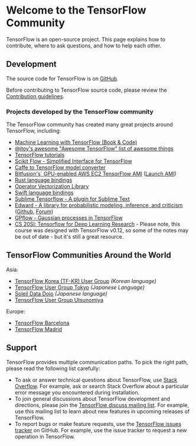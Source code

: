 # Welcome to the TensorFlow Community

TensorFlow is an open-source project.  This page explains how to contribute,
where to ask questions, and how to help each other.


## Development

The source code for TensorFlow is on
[GitHub](https://github.com/tensorflow/tensorflow).

Before contributing to TensorFlow source code, please review the
[Contribution guidelines](https://github.com/tensorflow/tensorflow/blob/master/CONTRIBUTING.md).


### Projects developed by the TensorFlow community

The TensorFlow community has created many great projects around TensorFlow, including:

* [Machine Learning with TensorFlow (Book & Code)](http://tensorflowbook.com)
* [@jtoy's awesome "Awesome TensorFlow" list of awesome things](https://github.com/jtoy/awesome-tensorflow)
* [TensorFlow tutorials](https://github.com/pkmital/tensorflow_tutorials)
* [Scikit Flow - Simplified Interface for TensorFlow](https://github.com/tensorflow/tensorflow/tree/master/tensorflow/contrib/learn/python/learn)
* [Caffe to TensorFlow model converter](https://github.com/ethereon/caffe-tensorflow)
* [Bitfusion's` GPU-enabled AWS EC2 TensorFlow AMI](https://github.com/bitfusionio/amis/tree/master/awsmrkt-bfboost-ubuntu14-cuda75-tensorflow) ([Launch AMI](https://aws.amazon.com/marketplace/pp/B01EYKBEQ0))
* [Rust language bindings](https://github.com/google/tensorflow-rust)
* [Operator Vectorization Library](https://github.com/opveclib/opveclib)
* [Swift language bindings](https://github.com/PerfectlySoft/Perfect-TensorFlow)
* [Sublime Tensorflow - A plugin for Sublime Text](https://github.com/baptisteArnaud/Sublime-Tensorflow)
* [Edward - A library for probabilistic modeling, inference, and criticism](http://edwardlib.org) ([Github](https://github.com/blei-lab/edward), [Forum](https://discourse.edwardlib.org))
* [GPflow - Gaussian processes in TensorFlow](https://github.com/GPflow/GPflow)
* [CS 20SI: Tensorflow for Deep Learning Research](https://web.stanford.edu/class/cs20si/) - Please note, this course was designed with TensorFlow v0.12, so some of the notes may be out of date - but it's still a great resource.

## TensorFlow Communities Around the World

Asia:

* [TensorFlow Korea (TF-KR) User Group](https://www.facebook.com/groups/TensorFlowKR/) _(Korean language)_
* [TensorFlow User Group Tokyo](https://tfug-tokyo.connpass.com/) _(Japanese Language)_
* [Soleil Data Dojo](https://soleildatadojo.connpass.com/) _(Japanese language)_
* [TensorFlow User Group Utsunomiya](https://tfug-utsunomiya.connpass.com/)


Europe:

* [TensorFlow Barcelona](https://www.meetup.com/Barcelona-Machine-Learning-Meetup/)
* [TensorFlow Madrid](https://www.meetup.com/TensorFlow-Madrid/)



## Support

TensorFlow provides multiple communication paths.  To pick the right path,
please read the following list carefully:

  * To ask or answer technical questions about TensorFlow, use
    [Stack Overflow](https://stackoverflow.com/questions/tagged/tensorflow).
    For example, ask or search Stack Overflow about a particular error message
    you encountered during installation.
  * To join general discussions about TensorFlow development and directions,
    please join the
    [TensorFlow discuss mailing list](https://groups.google.com/a/tensorflow.org/d/forum/discuss).
    For example, use this mailing list to learn about new features in
    upcoming releases of TensorFlow.
  * To report bugs or make feature requests, use the
    [TensorFlow issues tracker](https://github.com/tensorflow/tensorflow/issues)
    on GitHub.  For example, use the issue tracker to request a
    new operation in TensorFlow.
    

